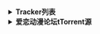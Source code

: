 <details><summary><b>Tracker列表</b></summary>
<p>
 
 - 来源
 - ```url 
   https://github.com/ngosang/trackerslist

   https://newtrackon.com/list

   https://torrents.io/tracker-list/

   http://github.itzmx.com/1265578519/OpenTracker/master/tracker.txt

   https://tinytorrent.net/best-torrent-tracker-list-updated/

   https://torrenttrackerss.com/torrent-tracker-list/

   http://www.torrenttrackerlist.com/torrent-tracker-list
   ```

- 列表
- ```url
  https://raw.githubusercontent.com/ngosang/trackerslist/master/trackers_all.txt
  https://raw.githubusercontent.com/ngosang/trackerslist/master/trackers_all_ip.txt
  https://newtrackon.com/api/all
  https://github.itzmx.com/1265578519/OpenTracker/master/tracker.txt
  https://download2340.mediafire.com/iuttyhfe09xggA5jXmLniDk28nK4jwAsjnw6fHoAhdSyj0o_CuOseml4MBDKvwxtm41nYC3SbeRbA9rjLRgilhKVVAVwLozFzQ0ips-ogvLLBEn5rpA3teDHB4y_2-gP1U9NyHE3hJbUwsvHljeUdICDn9G9HYIAUjcjj-5cdb5uFg/ujf8y7p9lxcj5kp/super+fast++torrent+trackers+list.txt
  https://www.mediafire.com/download/i0cronnuwj5co6n/super+fast+trackers.txt

  ```

</p>
</details>
<details><summary><b>爱恋动漫论坛tTorrent源</b></summary>
<p>

```url
http://open.acgtracker.com:1096/announce
udp://tracker4.itzmx.com:2710/announce
udp://tracker3.itzmx.com:6961/announce
udp://tracker2.itzmx.com:6961/announce
udp://tracker1.itzmx.com:8080/announce
http://tracker4.itzmx.com:2710/announce
http://tracker3.itzmx.com:6961/announce
http://tracker2.itzmx.com:6961/announce
http://tracker1.itzmx.com:8080/announce
udp://tracker.publicbt.com:80/announce
http://open.acgtracker.com:1096/announce
http://tr.bangumi.moe:6969/announce
http://t.nyaatracker.com/announce
http://open.acgtracker.com:1096/announce
http://open.nyaatorrents.info:6544/announce
http://t2.popgo.org:7456/annonce
http://share.camoe.cn:8080/announce
http://opentracker.acgnx.se/announce
http://tracker.acgnx.se/announce
http://nyaa.tracker.wf:7777/announce
http://mgtracker.org:2710/announce
http://t.acg.rip:6699/announce
http://tracker1.itzmx.com:8080/announce
http://tracker2.itzmx.com:6961/announce
http://tracker3.itzmx.com:6961/announce
http://tracker4.itzmx.com:2710/announce
https://tr.bangumi.moe:9696/announce
http://104.238.198.186:8000/announce
udp://104.238.198.186:8000/announce
http://tracker.kamigami.org:2710/announce
https://tracker.imgoingto.icu/announce
https://tr.ready4.icu/announce
udp://tracker.openbittorrent.com:80/announce
udp://tracker.publicbt.com:80/announce
udp://tracker.prq.to:80/announce
http://94.228.192.98/announce
http://share.dmhy.org/annonuce
http://tracker.btcake.com/announce
http://tracker.ktxp.com:6868/announce
http://tracker.ktxp.com:7070/announce
http://bt.sc-ol.com:2710/announce
http://btfile.sdo.com:6961/announce
https://t-115.rhcloud.com/only_for_ylbud
http://exodus.desync.com:6969/announce
udp://coppersurfer.tk:6969/announce
http://tracker3.torrentino.com/announce
http://tracker2.torrentino.com/announce
udp://open.demonii.com:1337/announce
udp://tracker.ex.ua:80/announce
http://pubt.net:2710/announce
http://tracker.tfile.me/announce
http://bigfoot1942.sektori.org:6969/announce
udp://bt.sc-ol.com:2710/announce
```

</p>
</details>
